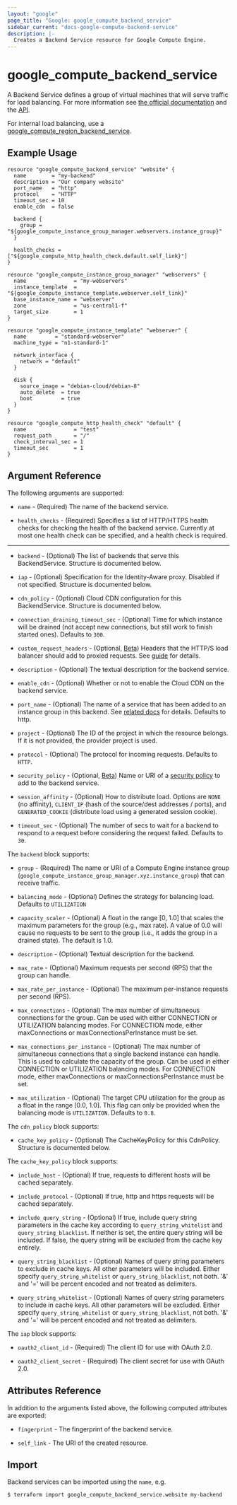 ```yaml
---
layout: "google"
page_title: "Google: google_compute_backend_service"
sidebar_current: "docs-google-compute-backend-service"
description: |-
  Creates a Backend Service resource for Google Compute Engine.
---
```


# google\_compute\_backend\_service

A Backend Service defines a group of virtual machines that will serve traffic for load balancing. For more information
see [the official documentation](https://cloud.google.com/compute/docs/load-balancing/http/backend-service)
and the [API](https://cloud.google.com/compute/docs/reference/latest/backendServices).

For internal load balancing, use a [google_compute_region_backend_service](/docs/providers/google/r/compute_region_backend_service.html).

## Example Usage

```hcl
resource "google_compute_backend_service" "website" {
  name        = "my-backend"
  description = "Our company website"
  port_name   = "http"
  protocol    = "HTTP"
  timeout_sec = 10
  enable_cdn  = false

  backend {
    group = "${google_compute_instance_group_manager.webservers.instance_group}"
  }

  health_checks = ["${google_compute_http_health_check.default.self_link}"]
}

resource "google_compute_instance_group_manager" "webservers" {
  name               = "my-webservers"
  instance_template  = "${google_compute_instance_template.webserver.self_link}"
  base_instance_name = "webserver"
  zone               = "us-central1-f"
  target_size        = 1
}

resource "google_compute_instance_template" "webserver" {
  name         = "standard-webserver"
  machine_type = "n1-standard-1"

  network_interface {
    network = "default"
  }

  disk {
    source_image = "debian-cloud/debian-8"
    auto_delete  = true
    boot         = true
  }
}

resource "google_compute_http_health_check" "default" {
  name               = "test"
  request_path       = "/"
  check_interval_sec = 1
  timeout_sec        = 1
}
```

## Argument Reference

The following arguments are supported:

* `name` - (Required) The name of the backend service.

* `health_checks` - (Required) Specifies a list of HTTP/HTTPS health checks
    for checking the health of the backend service. Currently at most one health
    check can be specified, and a health check is required.

- - -

* `backend` - (Optional) The list of backends that serve this BackendService. Structure is documented below.

* `iap` - (Optional) Specification for the Identity-Aware proxy. Disabled if not specified. Structure is documented below.

* `cdn_policy` - (Optional) Cloud CDN configuration for this BackendService. Structure is documented below.

* `connection_draining_timeout_sec` - (Optional) Time for which instance will be drained (not accept new connections,
but still work to finish started ones). Defaults to `300`.

* `custom_request_headers` - (Optional, [Beta](/docs/providers/google/index.html#beta-features)) Headers that the
    HTTP/S load balancer should add to proxied requests. See [guide](https://cloud.google.com/compute/docs/load-balancing/http/backend-service#user-defined-request-headers) for details.

* `description` - (Optional) The textual description for the backend service.

* `enable_cdn` - (Optional) Whether or not to enable the Cloud CDN on the backend service.

* `port_name` - (Optional) The name of a service that has been added to an
    instance group in this backend. See [related docs](https://cloud.google.com/compute/docs/instance-groups/#specifying_service_endpoints) for details. Defaults to http.

* `project` - (Optional) The ID of the project in which the resource belongs. If it
    is not provided, the provider project is used.

* `protocol` - (Optional) The protocol for incoming requests. Defaults to
    `HTTP`.

* `security_policy` - (Optional, [Beta](/docs/providers/google/index.html#beta-features)) Name or URI of a
    [security policy](https://cloud.google.com/armor/docs/security-policy-concepts) to add to the backend service.

* `session_affinity` - (Optional) How to distribute load. Options are `NONE` (no
    affinity), `CLIENT_IP` (hash of the source/dest addresses / ports), and
    `GENERATED_COOKIE` (distribute load using a generated session cookie).

* `timeout_sec` - (Optional) The number of secs to wait for a backend to respond
    to a request before considering the request failed. Defaults to `30`.

The `backend` block supports:

* `group` - (Required) The name or URI of a Compute Engine instance group
    (`google_compute_instance_group_manager.xyz.instance_group`) that can
    receive traffic.

* `balancing_mode` - (Optional) Defines the strategy for balancing load.
    Defaults to `UTILIZATION`

* `capacity_scaler` - (Optional) A float in the range [0, 1.0] that scales the
    maximum parameters for the group (e.g., max rate). A value of 0.0 will cause
    no requests to be sent to the group (i.e., it adds the group in a drained
    state). The default is 1.0.

* `description` - (Optional) Textual description for the backend.

* `max_rate` - (Optional) Maximum requests per second (RPS) that the group can
    handle.

* `max_rate_per_instance` - (Optional) The maximum per-instance requests per
    second (RPS).

* `max_connections` - (Optional) The max number of simultaneous connections for the
    group. Can be used with either CONNECTION or UTILIZATION balancing
    modes. For CONNECTION mode, either maxConnections or
    maxConnectionsPerInstance must be set.

* `max_connections_per_instance` - (Optional) The max number of simultaneous connections
    that a single backend instance can handle. This is used to calculate
    the capacity of the group. Can be used in either CONNECTION or
    UTILIZATION balancing modes. For CONNECTION mode, either
    maxConnections or maxConnectionsPerInstance must be set.

* `max_utilization` - (Optional) The target CPU utilization for the group as a
    float in the range [0.0, 1.0]. This flag can only be provided when the
    balancing mode is `UTILIZATION`. Defaults to `0.8`.

The `cdn_policy` block supports:

* `cache_key_policy` - (Optional) The CacheKeyPolicy for this CdnPolicy.
    Structure is documented below.

The `cache_key_policy` block supports:

* `include_host` - (Optional) If true, requests to different hosts will be cached separately.

* `include_protocol` - (Optional) If true, http and https requests will be cached separately.

* `include_query_string` - (Optional) If true, include query string parameters in the cache key
    according to `query_string_whitelist` and `query_string_blacklist`. If neither is set, the entire
    query string will be included. If false, the query string will be excluded from the cache key entirely.

* `query_string_blacklist` - (Optional) Names of query string parameters to exclude in cache keys.
    All other parameters will be included. Either specify `query_string_whitelist` or
    `query_string_blacklist`, not both. '&' and '=' will be percent encoded and not treated as delimiters.

* `query_string_whitelist` - (Optional) Names of query string parameters to include in cache keys.
    All other parameters will be excluded. Either specify `query_string_whitelist` or
    `query_string_blacklist`, not both. '&' and '=' will be percent encoded and not treated as delimiters.

The `iap` block supports:

* `oauth2_client_id` - (Required) The client ID for use with OAuth 2.0.

* `oauth2_client_secret` - (Required) The client secret for use with OAuth 2.0.

## Attributes Reference

In addition to the arguments listed above, the following computed attributes are
exported:

* `fingerprint` - The fingerprint of the backend service.

* `self_link` - The URI of the created resource.

## Import

Backend services can be imported using the `name`, e.g.

```
$ terraform import google_compute_backend_service.website my-backend
```

